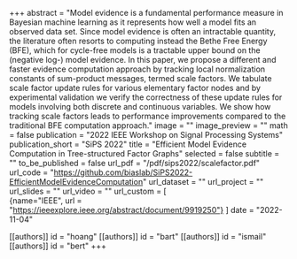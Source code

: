+++
abstract = "Model evidence is a fundamental performance measure in Bayesian machine learning as it represents how well a model fits an observed data set. Since model evidence is often an intractable quantity, the literature often resorts to computing instead the Bethe Free Energy (BFE), which for cycle-free models is a tractable upper bound on the (negative log-) model evidence. In this paper, we propose a different and faster evidence computation approach by tracking local normalization constants of sum-product messages, termed scale factors. We tabulate scale factor update rules for various elementary factor nodes and by experimental validation we verify the correctness of these update rules for models involving both discrete and continuous variables. We show how tracking scale factors leads to performance improvements compared to the traditional BFE computation approach."
image = ""
image_preview = ""
math = false
publication = "2022 IEEE Workshop on Signal Processing Systems"
publication_short = "SiPS 2022"
title = "Efficient Model Evidence Computation in Tree-structured Factor Graphs"
selected = false
subtitle = ""
to_be_published = false
url_pdf = "/pdf/sips2022/scalefactor.pdf"
url_code = "https://github.com/biaslab/SiPS2022-EfficientModelEvidenceComputation"
url_dataset = ""
url_project = ""
url_slides = ""
url_video = ""
url_custom = [  
    {name="IEEE", url = "https://ieeexplore.ieee.org/abstract/document/9919250"}
]
date = "2022-11-04"

[[authors]]
    id = "hoang"
[[authors]]
    id = "bart"
[[authors]]
    id = "ismail"
[[authors]]
    id = "bert"
+++

